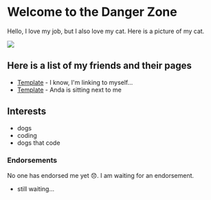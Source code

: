 # Welcome to the Danger Zone

Hello, I love my job, but I also love my cat. Here is a picture of my cat.

![](https://barkpost.com/wp-content/uploads/2015/02/featmeme.jpg)

## Here is a list of my friends and their pages

* [Template](/data-fellowship-git/rob) - I know, I'm linking to myself...
* [Template](/data-fellowship-git/anda) - Anda is sitting next to me

## Interests

* dogs
* coding
* dogs that code

### Endorsements

No one has endorsed me yet 😞. I am waiting for an endorsement.

* still waiting...
